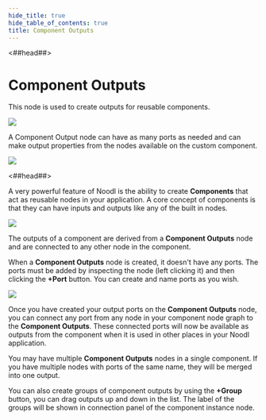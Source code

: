 ```yaml
---
hide_title: true
hide_table_of_contents: true
title: Component Outputs
---
```


<##head##>

# Component Outputs

This node is used to create outputs for reusable components.

<div className="ndl-image-with-background l">

![](/nodes/component-utilities/component-outputs/co_node1.png)

</div>

A <span className="ndl-node">Component Output</span> node can have as many ports as needed and can make output properties from the nodes available on the custom component.

<div className="ndl-image-with-background l">

![](/nodes/component-utilities/component-outputs/co_node2.png)

</div>

<##head##>

A very powerful feature of Noodl is the ability to create **Components** that act as reusable nodes in your application. A core concept of components is that they can have inputs and outputs like any of the built in nodes.

<div className="ndl-image-with-background">

![](/nodes/component-utilities/component-outputs/component-outputs.png)

</div>

The outputs of a component are derived from a **Component Outputs** node and are
connected to any other node in the component.

When a **Component Outputs** node is created, it doesn't have any ports. The ports must be added by inspecting the node (left clicking it) and then clicking the **+Port** button.
You can create and name ports as you wish.

<div className="ndl-image-with-background">

![](/nodes/component-utilities/component-outputs/component-output-ports.png)

</div>

Once you have created your output ports on the **Component Outputs** node, you can connect any port from any node in your component node graph to the **Component Outputs**. These connected ports will now be available as outputs from the component when it is used in other places in your Noodl application.

You may have multiple **Component Outputs** nodes in a single component. If you have multiple nodes with
ports of the same name, they will be merged into one output.

You can also create groups of component outputs by using the **+Group** button, you can drag outputs up and down in the list. The label of the groups will be shown in connection panel of the component instance node.
